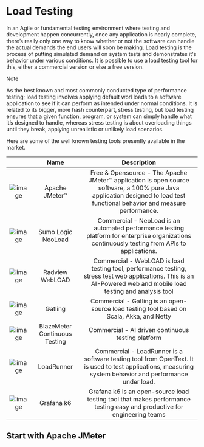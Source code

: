 # Load Testing

In an Agile or fundamental testing environment where testing and development happen concurrently, once any application is nearly complete, there’s really only one way to know whether or not the software can handle the actual demands the end users will soon be making. Load testing is the process of putting simulated demand on system tests and demonstrates it's behavior under various conditions. It is possible to use a load testing tool for this, either a commercial version or else a free version.

> [!NOTE]  
> As the best known and most commonly conducted type of performance testing; load testing involves applying default worl loads to a software application to see if it can perform as intended under normal conditions. It is related to its bigger, more hash counterpart, stress testing, but load testing ensures that a given function, program, or system can simply handle what it’s designed to handle, whereas stress testing is about overloading things until they break, applying unrealistic or unlikely load scenarios. 

Here are some of the well known testing tools presently available in the market.

|  | Name    | Description    |
| :-----: | :---: | :---: |
| ![image](https://github.com/erangasandaruwan/LoadTesting/assets/25504137/0d751a3f-02b1-4406-ac46-7a7e7435139b) | Apache JMeter™ | Free & Opensource - The Apache JMeter™ application is open source software, a 100% pure Java application designed to load test functional behavior and measure performance. |
| ![image](https://github.com/erangasandaruwan/LoadTesting/assets/25504137/a1bed064-296b-4827-a4e2-cdbec0995f1e) | Sumo Logic NeoLoad | Commercial - NeoLoad is an automated performance testing platform for enterprise organizations continuously testing from APIs to applications. |
| ![image](https://github.com/erangasandaruwan/LoadTesting/assets/25504137/a623000a-fbf9-4531-ab77-432aff9d58fa) | Radview WebLOAD | Commercial - WebLOAD is load testing tool, performance testing, stress test web applications. This is an AI-Powered web and mobile load testing and analysis tool |
| ![image](https://github.com/erangasandaruwan/LoadTesting/assets/25504137/f1f736ea-faee-4d87-8f1a-362f7bef6767) | Gatling | Commercial - Gatling is an open-source load testing tool based on Scala, Akka, and Netty |
| ![image](https://github.com/erangasandaruwan/LoadTesting/assets/25504137/9481fedb-110e-418a-8211-bebbd59e9a97) | BlazeMeter Continuous Testing | Commercial - AI driven continuous testing platform |
| ![image](https://github.com/erangasandaruwan/LoadTesting/assets/25504137/ab3c4d05-611c-4258-9fa9-fd97b57c8bf1) | LoadRunner | Commercial - LoadRunner is a software testing tool from OpenText. It is used to test applications, measuring system behavior and performance under load. |
| ![image](https://github.com/erangasandaruwan/LoadTesting/assets/25504137/12367fc7-946b-46a1-821f-b83e9ae58e1e) | Grafana k6 | Grafana k6 is an open-source load testing tool that makes performance testing easy and productive for engineering teams |

## Start with Apache JMeter
